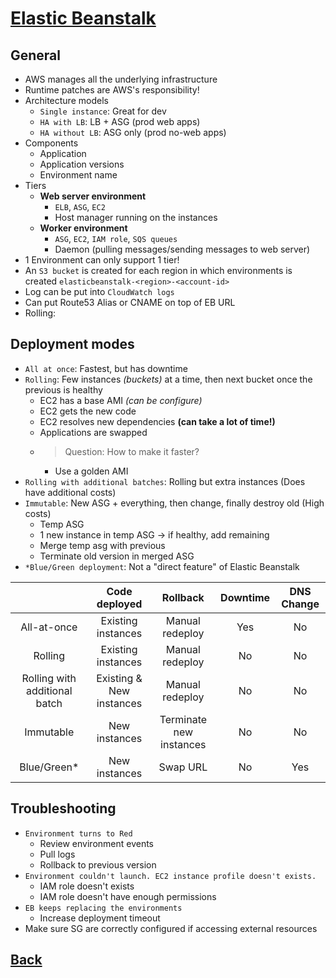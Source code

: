 # [Elastic Beanstalk](README.md)

## General

* AWS manages all the underlying infrastructure 
* Runtime patches are AWS's responsibility!
* Architecture models
	* `Single instance`: Great for dev
	* `HA with LB`: LB + ASG (prod web apps)
	* `HA without LB`: ASG only (prod no-web apps)
* Components
	* Application
	* Application versions
	* Environment name
* Tiers
	* __Web server environment__
		* `ELB`, `ASG`, `EC2`
		* Host manager running on the instances
	* __Worker environment__
		* `ASG`, `EC2`, `IAM role`, `SQS queues`
		* Daemon (pulling messages/sending messages to web server)
* 1 Environment can only support 1 tier!
* An `S3 bucket` is created for each region in which environments is created `elasticbeanstalk-<region>-<account-id>`
* Log can be put into `CloudWatch logs`
* Can put Route53 Alias or CNAME on top of EB URL
* Rolling:


## Deployment modes

* `All at once`: Fastest, but has downtime
* `Rolling`: Few instances _(buckets)_ at a time, then next bucket once the previous is healthy
	* EC2 has a base AMI _(can be configure)_
	* EC2 gets the new code
	* EC2 resolves new dependencies __(can take a lot of time!)__
	* Applications are swapped
	* > Question: How to make it faster?
		* Use a golden AMI
* `Rolling with additional batches`: Rolling but extra instances (Does have additional costs)
* `Immutable`: New ASG + everything, then change, finally destroy old (High costs)
	* Temp ASG
	* 1 new instance in temp ASG -> if healthy, add remaining
	* Merge temp asg with previous
	* Terminate old version in merged ASG
* `*Blue/Green deployment`: Not a "direct feature" of Elastic Beanstalk

|                               |       Code deployed      |         Rollback        | Downtime | DNS Change |
|:-----------------------------:|:------------------------:|:-----------------------:|:--------:|:----------:|
|          All-at-once          |    Existing instances    |     Manual redeploy     |    Yes   |     No     |
|            Rolling            |    Existing instances    |     Manual redeploy     |    No    |     No     |
| Rolling with additional batch | Existing & New instances |     Manual redeploy     |    No    |     No     |
|           Immutable           |       New instances      | Terminate new instances |    No    |     No     |
|          Blue/Green*          |       New instances      |         Swap URL        |    No    |     Yes    |

## Troubleshooting

* `Environment turns to Red`
	* Review environment events
	* Pull logs
	* Rollback to previous version
* `Environment couldn't launch. EC2 instance profile doesn't exists.`
	* IAM role doesn't exists
	* IAM role doesn't have enough permissions
* `EB keeps replacing the environments`
	* Increase deployment timeout
* Make sure SG are correctly configured if accessing external resources

## [Back](README.md)